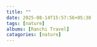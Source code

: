 ```yaml
---
title: ""
date: 2025-08-14T15:57:56+05:30
tags: [nature]
albums: [Ranchi Travel] 
catagories: [nature]
---
```


